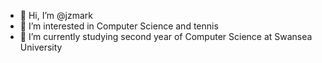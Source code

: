 - 👋 Hi, I’m @jzmark
- 👀 I’m interested in Computer Science and tennis
- 🌱 I’m currently studying second year of Computer Science at Swansea University
<!--- 💞️ I’m looking to collaborate on ...
- 📫 How to reach me ...--->

<!---
jzmark/jzmark is a ✨ special ✨ repository because its `README.md` (this file) appears on your GitHub profile.
You can click the Preview link to take a look at your changes.
--->
